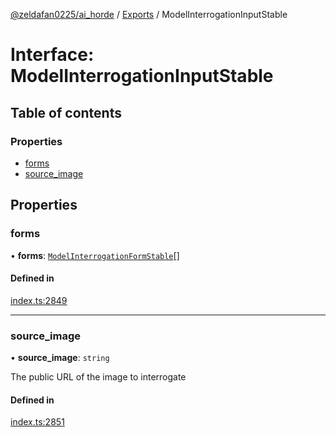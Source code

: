 [@zeldafan0225/ai_horde](../README.md) / [Exports](../modules.md) / ModelInterrogationInputStable

# Interface: ModelInterrogationInputStable

## Table of contents

### Properties

- [forms](ModelInterrogationInputStable.md#forms)
- [source\_image](ModelInterrogationInputStable.md#source_image)

## Properties

### forms

• **forms**: [`ModelInterrogationFormStable`](ModelInterrogationFormStable.md)[]

#### Defined in

[index.ts:2849](https://github.com/ZeldaFan0225/ai_horde/blob/3212b20/index.ts#L2849)

___

### source\_image

• **source\_image**: `string`

The public URL of the image to interrogate

#### Defined in

[index.ts:2851](https://github.com/ZeldaFan0225/ai_horde/blob/3212b20/index.ts#L2851)
